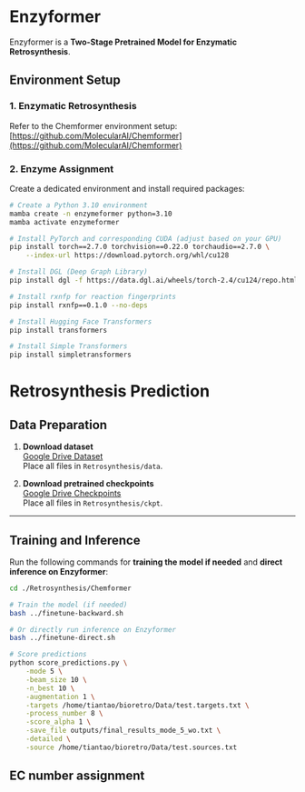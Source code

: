 # Enzyformer
Enzyformer is a **Two-Stage Pretrained Model for Enzymatic Retrosynthesis**.

## Environment Setup

### 1. Enzymatic Retrosynthesis
Refer to the Chemformer environment setup:  
[https://github.com/MolecularAI/Chemformer](https://github.com/MolecularAI/Chemformer)

### 2. Enzyme Assignment
Create a dedicated environment and install required packages:

```bash
# Create a Python 3.10 environment
mamba create -n enzymeformer python=3.10
mamba activate enzymeformer

# Install PyTorch and corresponding CUDA (adjust based on your GPU)
pip install torch==2.7.0 torchvision==0.22.0 torchaudio==2.7.0 \
    --index-url https://download.pytorch.org/whl/cu128

# Install DGL (Deep Graph Library)
pip install dgl -f https://data.dgl.ai/wheels/torch-2.4/cu124/repo.html --no-deps

# Install rxnfp for reaction fingerprints
pip install rxnfp==0.1.0 --no-deps

# Install Hugging Face Transformers
pip install transformers

# Install Simple Transformers
pip install simpletransformers
```

# Retrosynthesis Prediction

## Data Preparation
1. **Download dataset**  
   [Google Drive Dataset](https://drive.google.com/drive/folders/14rY863a-qdngGUnbF6BB7OJEJ8X6Sv5x?usp=drive_link)  
   Place all files in `Retrosynthesis/data`.

2. **Download pretrained checkpoints**  
   [Google Drive Checkpoints](https://drive.google.com/drive/folders/1hWeqqLjWYTOrwrvg1P3k7Uj8QyJ5US0o?usp=drive_link)  
   Place all files in `Retrosynthesis/ckpt`.

---

## Training and Inference

Run the following commands for **training the model if needed** and **direct inference on Enzyformer**:

```bash
cd ./Retrosynthesis/Chemformer

# Train the model (if needed)
bash ../finetune-backward.sh

# Or directly run inference on Enzyformer
bash ../finetune-direct.sh

# Score predictions
python score_predictions.py \
    -mode 5 \
    -beam_size 10 \
    -n_best 10 \
    -augmentation 1 \
    -targets /home/tiantao/bioretro/Data/test.targets.txt \
    -process_number 8 \
    -score_alpha 1 \
    -save_file outputs/final_results_mode_5_wo.txt \
    -detailed \
    -source /home/tiantao/bioretro/Data/test.sources.txt
```
## EC number assignment






